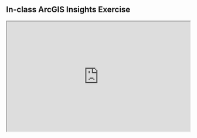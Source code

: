 ## In-class ArcGIS Insights Exercise

<iframe src="https://insights.arcgis.com/#/embed/8ad09a9be1724bdbbf5cdd99b2d60217" width=500 height=300 frameborder="100"></iframe>
